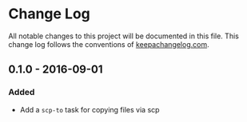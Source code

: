 # Change Log
All notable changes to this project will be documented in this file. This change log follows the conventions of [keepachangelog.com](http://keepachangelog.com/).

## 0.1.0 - 2016-09-01
### Added
- Add a `scp-to` task for copying files via scp

